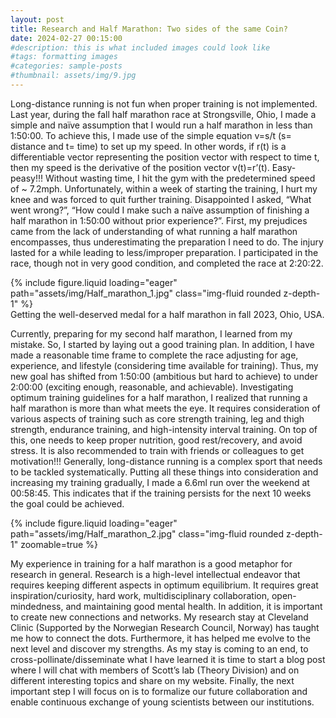 ```yaml
---
layout: post
title: Research and Half Marathon: Two sides of the same Coin?
date: 2024-02-27 00:15:00
#description: this is what included images could look like
#tags: formatting images
#categories: sample-posts
#thumbnail: assets/img/9.jpg
---
```


Long-distance running is not fun when proper training is not implemented. Last year, during the fall half marathon race at Strongsville, Ohio, I made a simple and naïve assumption that I would run a half marathon in less than 1:50:00. To achieve this, I made use of the simple equation v=s/t (s= distance and t= time) to set up my speed. In other words, if r(t) is a differentiable vector representing the position vector with respect to time t, then my speed is the derivative of the position vector v(t)=r’(t). Easy-peasy!!!
Without wasting time, I hit the gym with the predetermined speed of ~ 7.2mph. Unfortunately, within a week of starting the training, I hurt my knee and was forced to quit further training. Disappointed I asked, “What went wrong?”, “How could I make such a naïve assumption of finishing a half marathon in 1:50:00 without prior experience?”. First, my prejudices came from the lack of understanding of what running a half marathon encompasses, thus underestimating the preparation I need to do. The injury lasted for a while leading to less/improper preparation. I participated in the race, though not in very good condition, and completed the race at 2:20:22. 

<div class="row mt-3">
    <div class="col-sm mt-3 mt-md-0">
        {% include figure.liquid loading="eager" path="assets/img/Half_marathon_1.jpg" class="img-fluid rounded z-depth-1" %}
    </div>
    
</div>
<div class="caption">
    Getting the well-deserved medal for a half marathon in fall 2023, Ohio, USA.
</div>

Currently, preparing for my second half marathon, I learned from my mistake. So, I started by laying out a good training plan. In addition, I have made a reasonable time frame to complete the race adjusting for age, experience, and lifestyle (considering time available for training). Thus, my new goal has shifted from 1:50:00 (ambitious but hard to achieve) to under 2:00:00 (exciting enough, reasonable, and achievable). Investigating optimum training guidelines for a half marathon, I realized that running a half marathon is more than what meets the eye. It requires consideration of various aspects of training such as core strength training, leg and thigh strength, endurance training, and high-intensity interval training. On top of this, one needs to keep proper nutrition, good rest/recovery, and avoid stress. It is also recommended to train with friends or colleagues to get motivation!!! Generally, long-distance running is a complex sport that needs to be tackled systematically. Putting all these things into consideration and increasing my training gradually, I made a 6.6ml run over the weekend at 00:58:45. This indicates that if the training persists for the next 10 weeks the goal could be achieved. 
<div class="row mt-3">
    <div class="col-sm mt-3 mt-md-0">
        {% include figure.liquid loading="eager" path="assets/img/Half_marathon_2.jpg" class="img-fluid rounded z-depth-1" zoomable=true %}
    </div>
    
</div>

My experience in training for a half marathon is a good metaphor for research in general. Research is a high-level intellectual endeavor that requires keeping different aspects in optimum equilibrium. It requires great inspiration/curiosity, hard work, multidisciplinary collaboration, open-mindedness, and maintaining good mental health. In addition, it is important to create new connections and networks. My research stay at Cleveland Clinic (Supported by the Norwegian Research Council, Norway) has taught me how to connect the dots. Furthermore, it has helped me evolve to the next level and discover my strengths. As my stay is coming to an end, to cross-pollinate/disseminate what I have learned it is time to start a blog post where I will chat with members of Scott’s lab (Theory Division) and on different interesting topics and share on my website. Finally, the next important step I will focus on is to formalize our future collaboration and enable continuous exchange of young scientists between our institutions. 


